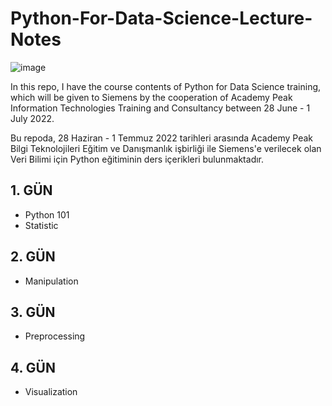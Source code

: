 # Python-For-Data-Science-Lecture-Notes

![image](https://user-images.githubusercontent.com/5441882/157131878-60dc180b-85be-43eb-8c63-910ebeb77e84.png)

In this repo, I have the course contents of Python for Data Science training, which will be given to Siemens by the cooperation of Academy Peak Information Technologies Training and Consultancy between 28 June - 1 July 2022.

Bu repoda, 28 Haziran - 1 Temmuz 2022 tarihleri arasında Academy Peak Bilgi Teknolojileri Eğitim ve Danışmanlık işbirliği ile Siemens'e verilecek olan Veri Bilimi için Python eğitiminin ders içerikleri bulunmaktadır.

## 1. GÜN
- Python 101
- Statistic

## 2. GÜN
- Manipulation

## 3. GÜN
- Preprocessing

## 4. GÜN
- Visualization
